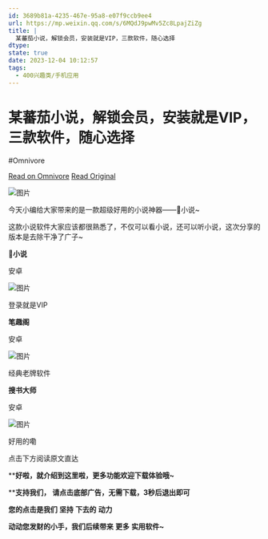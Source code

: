 ```yaml
---
id: 3689b81a-4235-467e-95a8-e07f9ccb9ee4
url: https://mp.weixin.qq.com/s/6MQdJ9pwMv5Zc8LpajZiZg
title: |
  某蕃茄小说，解锁会员，安装就是VIP，三款软件，随心选择
dtype:
state: true
date: 2023-12-04 10:12:57
tags:
  - 400兴趣类/手机应用
---
```



# 某蕃茄小说，解锁会员，安装就是VIP，三款软件，随心选择
#Omnivore

[Read on Omnivore](https://omnivore.app/me/https-mp-weixin-qq-com-s-6-m-qd-j-9-pw-mv-5-zc-8-lpaj-zi-zg-18c32998211)
[Read Original](https://mp.weixin.qq.com/s/6MQdJ9pwMv5Zc8LpajZiZg)

![图片](https://proxy-prod.omnivore-image-cache.app/0x0,sjpOB0S9poGjoViHApBmLa4MmFw2j6yzj3fBMtZHODM0/https://mmbiz.qpic.cn/mmbiz_jpg/peudkEfibgbP5jcuYFg8loujBOvvdLmZtXGMwYYav02gdwhHB2zm1tCL1icVM7vC271nzeQBibp2fOae5SU7rGKkw/640?wx_fmt=jpeg)

今天小编给大家带来的是一款超级好用的小说神器——🍅小说\~

这款小说软件大家应该都很熟悉了，不仅可以看小说，还可以听小说，这次分享的版本是去除干净了广子\~

**🍅小说**

安卓

![图片](https://proxy-prod.omnivore-image-cache.app/0x0,sXN8nTMUgLJ2aZnbIawp4aL5UbuUpjsdIdj-3VxHtT3Y/https://mmbiz.qpic.cn/mmbiz_png/peudkEfibgbPiaATyc9YN5gA3fu5U93rDXTVpib92xMZSzNLSovSFVPK3eOX6OvVLE4mXAU8TYRNlPMYBSgUhUCqQ/640?wx_fmt=png&from=appmsg)

登录就是VIP

**笔趣阁**

安卓

![图片](https://proxy-prod.omnivore-image-cache.app/0x0,scax-wrChfv_pRAhRnRfIxukcyycatqD-Rvqm-KSoM5o/https://mmbiz.qpic.cn/mmbiz_png/peudkEfibgbPiaATyc9YN5gA3fu5U93rDXCHhBicGpeIBANsLE3zkEQK5G0icibPrcz3xic66JKKtPXPoyibRvZVMzIIQ/640?wx_fmt=png&from=appmsg)

经典老牌软件

**搜书大师**

安卓

![图片](https://proxy-prod.omnivore-image-cache.app/0x0,shlE5TVJgWV_AiwDYCIAvPRO1WvO0WlUsYlzqLx91TBc/https://mmbiz.qpic.cn/mmbiz_png/peudkEfibgbPiaATyc9YN5gA3fu5U93rDX5hbHHRFrulnY4o1T4wUOia43wlJCJrra1eUpfziauUibFA2BttHcCQOcw/640?wx_fmt=png&from=appmsg)

好用的嘞

点击下方阅读原文直达

****好啦，就介绍到这里啦，更多功能欢迎下载体验哦\~**

****支持我们，** **请点击底部广告，无需下载，3秒后退出即可**

**您的点击是我们** **坚持** **下去的** **动力**

**动动您发财的小手，我们后续带来** **更多** **实用软件\~**



